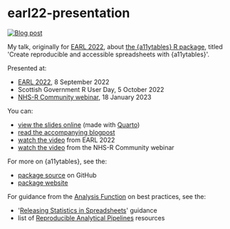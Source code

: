 
# earl22-presentation

<!-- badges: start -->
[![Blog post](https://img.shields.io/badge/rostrum.blog-post-008900?labelColor=000000&logo=data%3Aimage%2Fgif%3Bbase64%2CR0lGODlhEAAQAPEAAAAAABWCBAAAAAAAACH5BAlkAAIAIf8LTkVUU0NBUEUyLjADAQAAACwAAAAAEAAQAAAC55QkISIiEoQQQgghRBBCiCAIgiAIgiAIQiAIgSAIgiAIQiAIgRAEQiAQBAQCgUAQEAQEgYAgIAgIBAKBQBAQCAKBQEAgCAgEAoFAIAgEBAKBIBAQCAQCgUAgEAgCgUBAICAgICAgIBAgEBAgEBAgEBAgECAgICAgECAQIBAQIBAgECAgICAgICAgECAQECAQICAgICAgICAgEBAgEBAgEBAgICAgICAgECAQIBAQIBAgECAgICAgIBAgECAQECAQIBAgICAgIBAgIBAgEBAgECAgECAgICAgICAgECAgECAgQIAAAQIKAAAh%2BQQJZAACACwAAAAAEAAQAAAC55QkIiESIoQQQgghhAhCBCEIgiAIgiAIQiAIgSAIgiAIQiAIgRAEQiAQBAQCgUAQEAQEgYAgIAgIBAKBQBAQCAKBQEAgCAgEAoFAIAgEBAKBIBAQCAQCgUAgEAgCgUBAICAgICAgIBAgEBAgEBAgEBAgECAgICAgECAQIBAQIBAgECAgICAgICAgECAQECAQICAgICAgICAgEBAgEBAgEBAgICAgICAgECAQIBAQIBAgECAgICAgIBAgECAQECAQIBAgICAgIBAgIBAgEBAgECAgECAgICAgICAgECAgECAgQIAAAQIKAAA7)](https://www.rostrum.blog/2022/09/07/earl22/)
<!-- badges: end -->

My talk, originally for [EARL 2022](https://www.ascent.io/earl/), about [the {a11ytables} R package](https://co-analysis.github.io/a11ytables/index.html), titled 'Create reproducible and accessible spreadsheets with {a11ytables}'.

Presented at:

* [EARL 2022](https://www.ascent.io/earl/), 8 September 2022
* Scottish Government R User Day, 5 October 2022
* [NHS-R Community webinar](https://nhsrcommunity.com/events/january-2023-webinar-create-reproducible-and-accessible-spreadsheets-with-a11ytables/), 18 January 2023

You can:

* [view the slides online](https://matt-dray.github.io/earl22-presentation/) (made with [Quarto](https://quarto.org/docs/presentations/))
* [read the accompanying blogpost](https://www.rostrum.blog/2022/09/07/earl22/)
* [watch the video](https://videos.ctfassets.net/k26sw1bgepr3/6QYherR2skslFhYvbWWuYR/d5f0cda59597cb1bfa0d163662ce5a01/Stream_1_Matt_Dray.mp4) from EARL 2022
* [watch the video](https://www.youtube.com/watch?v=VcEZBYDBJwo) from the NHS-R Community webinar

For more on {a11ytables}, see the:

* [package source](https://github.com/co-analysis/a11ytables) on GitHub
* [package website](https://co-analysis.github.io/a11ytables/index.html)

For guidance from the [Analysis Function](https://analysisfunction.civilservice.gov.uk/) on best practices, see the: 

* '[Releasing Statistics in Spreadsheets](https://analysisfunction.civilservice.gov.uk/policy-store/releasing-statistics-in-spreadsheets/)' guidance
* list of [Reproducible Analytical Pipelines](https://analysisfunction.civilservice.gov.uk/support/reproducible-analytical-pipelines/) resources
